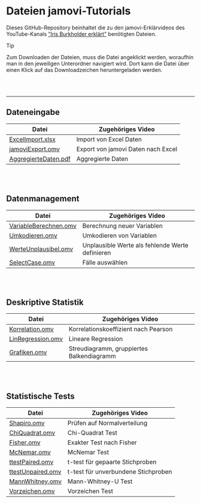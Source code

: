 # Dateien jamovi-Tutorials

Dieses GitHub-Repository beinhaltet die zu den jamovi-Erklärvideos des YouTube-Kanals ["Iris Burkholder erklärt"](https://www.youtube.com/@irisburkholdererklart2730/featured) benötigten Dateien. 


>[!TIP] 
>Zum Downloaden der Dateien, muss die Datei angeklickt werden, woraufhin man in den jeweiligen Unterordner navigiert wird. Dort kann die Datei über einen Klick auf das Downloadzeichen heruntergeladen werden.

<br />
<br />

***

## Dateneingabe

| Datei        | Zugehöriges Video           | 
| ------------- |-------------| 
| [ExcelImport.xlsx](https://github.com/IrisBurkholder/Dateien-jamovi-Tutorials/blob/8ab2a4315aeda3c266cf2db08503989593b06492/Dateneingabe/excelimport.xlsx)    |Import von Excel Daten      | 
| [jamoviExport.omv](https://github.com/IrisBurkholder/Dateien-jamovi-Tutorials/blob/8ab2a4315aeda3c266cf2db08503989593b06492/Dateneingabe/jamoviexport.omv) |Export von jamovi Daten nach Excel | 
| [AggregierteDaten.pdf](https://github.com/IrisBurkholder/Dateien-jamovi-Tutorials/blob/8ab2a4315aeda3c266cf2db08503989593b06492/Dateneingabe/aggregiertedaten.pdf)       | Aggregierte Daten | 

<br />
<br />


## Datenmanagement

| Datei        | Zugehöriges Video           | 
| ------------- |-------------| 
| [VariableBerechnen.omv](https://github.com/IrisBurkholder/Dateien-jamovi-Tutorials/blob/8ab2a4315aeda3c266cf2db08503989593b06492/Datenmanagement/variableberechnen.omv)|Berechnung neuer Variablen|
| [Umkodieren.omv](https://github.com/IrisBurkholder/Dateien-jamovi-Tutorials/blob/8ab2a4315aeda3c266cf2db08503989593b06492/Datenmanagement/umkodieren.omv) |Umkodieren von Variablen | 
| [WerteUnplausibel.omv](https://github.com/IrisBurkholder/Dateien-jamovi-Tutorials/blob/8ab2a4315aeda3c266cf2db08503989593b06492/Datenmanagement/werteunplausibel.omv) |Unplausible Werte als fehlende Werte definieren| 
| [SelectCase.omv](https://github.com/IrisBurkholder/Dateien-jamovi-Tutorials/blob/8ab2a4315aeda3c266cf2db08503989593b06492/Datenmanagement/selectcase.omv) |Fälle auswählen| 

 
<br />
<br />

## Deskriptive Statistik

| Datei        | Zugehöriges Video           | 
| ------------- |-------------| 
| [Korrelation.omv](https://github.com/IrisBurkholder/Dateien-jamovi-Tutorials/blob/8ab2a4315aeda3c266cf2db08503989593b06492/DeskriptiveStatistik/korrelation.omv) |Korrelationskoeffizient nach Pearson  | 
| [LinRegression.omv](https://github.com/IrisBurkholder/Dateien-jamovi-Tutorials/blob/8ab2a4315aeda3c266cf2db08503989593b06492/DeskriptiveStatistik/linregression.omv) |Lineare Regression| 
| [Grafiken.omv](https://github.com/IrisBurkholder/Dateien-jamovi-Tutorials/blob/8ab2a4315aeda3c266cf2db08503989593b06492/DeskriptiveStatistik/grafiken.omv) |Streudiagramm, gruppiertes Balkendiagramm| 

<br />
<br />

## Statistische Tests

| Datei        | Zugehöriges Video           | 
| ------------- |-------------| 
| [Shapiro.omv](https://github.com/IrisBurkholder/Dateien-jamovi-Tutorials/blob/8ab2a4315aeda3c266cf2db08503989593b06492/StatistischeTests/shapiro.omv) |Prüfen auf Normalverteilung| 
| [ChiQuadrat.omv](https://github.com/IrisBurkholder/Dateien-jamovi-Tutorials/blob/8ab2a4315aeda3c266cf2db08503989593b06492/StatistischeTests/chiquadrat.omv)|Chi-Quadrat Test|
| [Fisher.omv](https://github.com/IrisBurkholder/Dateien-jamovi-Tutorials/blob/8ab2a4315aeda3c266cf2db08503989593b06492/StatistischeTests/fisher.omv)|Exakter Test nach Fisher| 
| [McNemar.omv](https://github.com/IrisBurkholder/Dateien-jamovi-Tutorials/blob/8ab2a4315aeda3c266cf2db08503989593b06492/StatistischeTests/mcnemar.omv)|McNemar Test | 
| [ttestPaired.omv](https://github.com/IrisBurkholder/Dateien-jamovi-Tutorials/blob/8ab2a4315aeda3c266cf2db08503989593b06492/StatistischeTests/ttestpaired.omv)| t-test für gepaarte Stichproben| 
| [ttestUnpaired.omv](https://github.com/IrisBurkholder/Dateien-jamovi-Tutorials/blob/8ab2a4315aeda3c266cf2db08503989593b06492/StatistischeTests/ttestunpaired.omv)|t-test für unverbundene Stichproben| 
| [MannWhitney.omv](https://github.com/IrisBurkholder/Dateien-jamovi-Tutorials/blob/8ab2a4315aeda3c266cf2db08503989593b06492/StatistischeTests/mannwhitney.omv)|Mann-Whitney-U Test| 
| [Vorzeichen.omv](https://github.com/IrisBurkholder/Dateien-jamovi-Tutorials/blob/8ab2a4315aeda3c266cf2db08503989593b06492/StatistischeTests/vorzeichen.omv)|Vorzeichen Test | 

